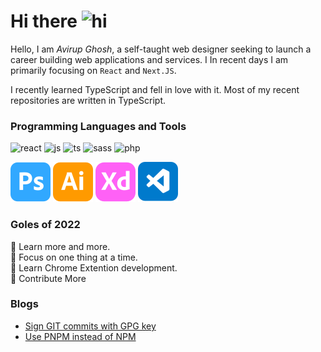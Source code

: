 # Hi there <img src="https://user-images.githubusercontent.com/1303154/88677602-1635ba80-d120-11ea-84d8-d263ba5fc3c0.gif" width="28px" alt="hi">

Hello, I am _Avirup Ghosh_, a self-taught web designer seeking to launch a career building web applications and services. I In recent days I am primarily focusing on `React` and `Next.JS`.

I recently learned TypeScript and fell in love with it. Most of my recent repositories are written in TypeScript.

### Programming Languages and Tools

![react][sh_react]
![js][sh_js]
![ts][sh_ts]
![sass][sh_sass]
![php][sh_php]

![adobeps](assets/adobe-ps.svg)
![adobeai](assets/adobe-ai.svg)
![adobexd](assets/adobe-xd.svg)
![vscode](assets/vscode.svg)

### Goles of 2022

🌟 Learn more and more.\
🌟 Focus on one thing at a time.\
🌟 Learn Chrome Extention development.\
🌟 Contribute More

### Blogs

- [Sign GIT commits with GPG key](./blogs/sign-git-commits-with-gpg.md)
- [Use PNPM instead of NPM](./blogs/use-pnpm-instead-of-npm.md)

[sh_react]: https://img.shields.io/badge/-React-61DBFB?labelColor=black&logo=react&logoColor=61DBFB
[sh_js]: https://img.shields.io/badge/-Javascript-F0DB4F?labelColor=black&logo=javascript&logoColor=F0DB4F
[sh_ts]: https://img.shields.io/badge/-Typescript-007acc?labelColor=black&logo=typescript&logoColor=007acc
[sh_sass]: https://img.shields.io/badge/-Sass-pink?labelColor=black&logo=sass&logoColor=pink
[sh_php]: https://img.shields.io/badge/-PHP-6f67b6?labelColor=black&logo=php&logoColor=9c98c2
